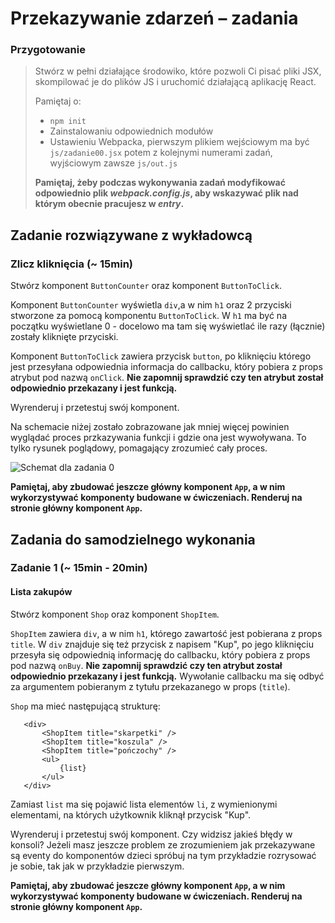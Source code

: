 # Przekazywanie zdarzeń &ndash; zadania

### Przygotowanie

> Stwórz w pełni działające środowiko, które pozwoli Ci pisać pliki JSX, skompilować je do plików JS i uruchomić działającą aplikację React.
>
> Pamiętaj o:
> - ```npm init```
> - Zainstalowaniu odpowiednich modułów
> - Ustawieniu Webpacka, pierwszym plikiem wejściowym ma być `js/zadanie00.jsx` potem z kolejnymi numerami zadań, wyjściowym zawsze `js/out.js`
>
> **Pamiętaj, żeby podczas wykonywania zadań modyfikować odpowiednio plik _webpack.config.js_, aby wskazywać plik nad którym obecnie pracujesz w _entry_.**

## Zadanie rozwiązywane z wykładowcą

### Zlicz kliknięcia (~ 15min)

Stwórz komponent `ButtonCounter` oraz komponent `ButtonToClick`.

Komponent `ButtonCounter` wyświetla `div`,a w nim `h1` oraz 2 przyciski stworzone za pomocą komponentu `ButtonToClick`. W `h1` ma być na początku wyświetlane 0 - docelowo ma tam się wyświetlać ile razy (łącznie) zostały kliknięte przyciski.

Komponent `ButtonToClick` zawiera  przycisk `button`, po kliknięciu którego jest przesyłana odpowiednia informacja do callbacku, który pobiera z props atrybut pod nazwą `onClick`. **Nie zapomnij sprawdzić czy ten atrybut został odpowiednio przekazany i jest funkcją.**

Wyrenderuj i przetestuj swój komponent.

Na schemacie niżej zostało zobrazowane jak mniej więcej powinien wyglądać proces przkazywania funkcji i gdzie ona jest wywoływana. To tylko rysunek poglądowy, pomagający zrozumieć cały proces.

![Schemat dla zadania 0](img/zadanie00.jpg "Schemat dla zadania 1")


**Pamiętaj, aby zbudować jeszcze główny komponent `App`, a w nim wykorzystywać komponenty budowane w ćwiczeniach. Renderuj na stronie główny komponent `App`.**

## Zadania do samodzielnego wykonania

### Zadanie 1 (~ 15min - 20min)
#### Lista zakupów

Stwórz komponent `Shop` oraz komponent `ShopItem`.

 `ShopItem` zawiera `div`, a w nim `h1`, którego zawartość jest pobierana z props `title`. W `div` znajduje się też przycisk z napisem "Kup", po jego kliknięciu przesyła się odpowiednią informację do callbacku, który pobiera z props pod nazwą `onBuy`.  **Nie zapomnij sprawdzić czy ten atrybut został odpowiednio przekazany i jest funkcją.** Wywołanie callbacku ma się odbyć za argumentem pobieranym z tytułu przekazanego w props (`title`).

 `Shop` ma mieć następującą strukturę:

 ```JSX
    <div>
        <ShopItem title="skarpetki" />
        <ShopItem title="koszula" />
        <ShopItem title="pończochy" />
        <ul>
            {list}
        </ul>           
    </div>        
 ```

Zamiast `list` ma się pojawić lista elementów `li`, z wymienionymi elementami, na których użytkownik kliknął przycisk "Kup".

Wyrenderuj i przetestuj swój komponent. Czy widzisz jakieś błędy w konsoli?
Jeżeli masz jeszcze problem ze zrozumieniem jak przekazywane są eventy do komponentów dzieci spróbuj na tym przykładzie rozrysować je sobie, tak jak w przykładzie pierwszym.

**Pamiętaj, aby zbudować jeszcze główny komponent `App`, a w nim wykorzystywać komponenty budowane w ćwiczeniach. Renderuj na stronie główny komponent `App`.**
